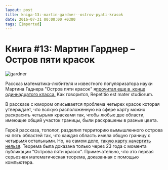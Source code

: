 ```yaml
---
layout: post
title: kniga-13:-martin-gardner--ostrov-pyati-krasok
date: 2016-07-31 00:00:00 +0300
tags: [Imported]
---
```

# Книга #13: Мартин Гарднер – Остров пяти красок

![gardner](https://vlaim.s3.amazonaws.com/uploads/2016/07/gardner.jpeg)

Рассказ математика-любителя и известного популяризатора науки Мартина Гаднера "Остров пяти красок" я[прочитал еще в  конце одиннадцатого класса.](https://blog.alexeyev.me/2011/05/martin-gardner-2/ "Мартин Гарднер") Как говорится, Repetitio est mater studiorum.

В рассказе с юмором описывается проблема четырех красок которая утверждает, что всякую расположенную на сфере карту можно раскрасить четырьмя красками так, чтобы любые две области, имеющие общий участок границы, были раскрашены в разные цвета.

Герой рассказа, тополог, разделил территорию вымышленного острова на пять областей так, что каждая область имела общую границу с четырьмя остальными. Но, на самом деле, [такую карту начертить нельзя](http://www.razlib.ru/matematika/matematicheskie_golovolomki_i_razvlechenija/p45.php). Теорема была доказана только через 23 года с момента публикации "Острова пяти красок". Примечательно, что это первая серьезная математическая теорема, доказанная с помощью компьютера.